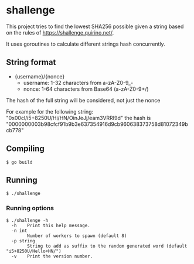# shallenge

This project tries to find the lowest SHA256 possible given a string based on the rules of https://shallenge.quirino.net/.

It uses goroutines to calculate different strings hash concurrently.

## String format

* {username}/{nonce}
    * username: 1-32 characters from a-zA-Z0-9_-
    * nonce: 1-64 characters from Base64 (a-zA-Z0-9+/)

The hash of the full string will be considered, not just the nonce

For example for the following string: "0x00cl/i5+8250U/Hi/HN/OinJeJj/eam3VRRI9d" the hash is "0000000003b98cfcf91b9b3e637354916d9cb960638373758d81072349bcb778"

## Compiling

```
$ go build
```

## Running

```
$ ./shallenge
```

### Running options

```
$ ./shallenge -h
  -h    Print this help message.
  -n int
        Number of workers to spawn (default 8)
  -p string
        String to add as suffix to the random generated word (default "i5+8250U/Hello+HN/")
  -v    Print the version number.
```
